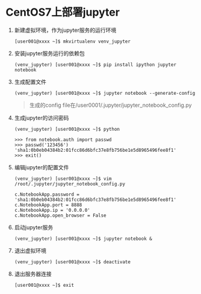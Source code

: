 # CentOS7上部署jupyter

1. 新建虚拟环境，作为jupyter服务的运行环境

    ```
    [user001@xxxx ~]$ mkvirtualenv venv_jupyter
    ```

2. 安装jupyter服务运行的依赖包

    ```
    (venv_jupyter) [user001@xxxx ~]$ pip install ipython jupyter notebook
    ```

3. 生成配置文件

    ```
    (venv_jupyter) [user001@xxxx ~]$ jupyter notebook --generate-config
    ```

    > 生成的config file在/user0001/.jupyter/jupyter_notebook_config.py

4. 生成jupyter的访问密码

    ```
    (venv_jupyter) [user001@xxxx ~]$ python

    >>> from notebook.auth import passwd
    >>> passwd('123456')
    'sha1:0b0eb04384b2:01fcc86d6bfc37e8fb756be1e5d8965496fee8f1'
    >>> exit()
    ```

5. 编辑jupyter的配置文件

    ```
    (venv_jupyter) [user001@xxxx ~]$ vim /root/.jupyter/jupyter_notebook_config.py
    ```

    ```
    c.NotebookApp.password = 'sha1:0b0eb04384b2:01fcc86d6bfc37e8fb756be1e5d8965496fee8f1'
    c.NotebookApp.port = 8888
    c.NotebookApp.ip = '0.0.0.0'
    c.NotebookApp.open_browser = False
    ```

6. 启动jupyter服务

    ```
    (venv_jupyter) [user001@xxxx ~]$ jupyter notebook &
    ```

7. 退出虚拟环境

    ```
    (venv_jupyter) [user001@xxxx ~]$ deactivate
    ```

8. 退出服务器连接

    ```
    [user001@xxxx ~]$ exit
    ```
